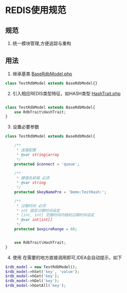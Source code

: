 # REDIS使用规范

## 规范
1. 统一模块管理,方便追踪与重构

## 用法

1. 继承基类 [BaseRdbModel.php](BaseRdbModel.php)

```php
class TestRdbModel extends BaseRdbModel{}
```

2. 引入相应REDIS类型特征，如HASH类型
   [HashTrait.php](RdbTrait/HashTrait.php)
```php

class TestRdbModel extends BaseRdbModel{
    use RdbTrait\HashTrait;
}
```

3. 设置必要参数

```php
class TestRdbModel extends BaseRdbModel{

    /**
     * 连接配置
     * @var string|array
     */
    protected $connect = 'queue';
    
    /**
     * 键值名前缀 必须
     * @var string
     */
    protected $keyNamePre = 'Demo:TestHash:';

    /**
     * 过期时间 必须
     * int 固定过期时间设定
     * [int, int] 范围时间内随机过期时间设定
     * @var int|int[]
     */
    protected $expireRange = 60;


    use RdbTrait\HashTrait;
}
```

4. 使用
在需要的地方直接调用即可,IDEA会自动提示，如下
```php
$rdb_model = new TestRdbModel();
$rdb_model->hSet('key', 'value');
$rdb_model->hGet('key');
$rdb_model->hDel('key');
$rdb_model->hGetAll('key');
```

